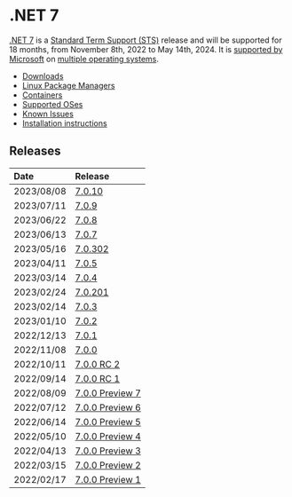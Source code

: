 # .NET 7

[.NET 7](https://devblogs.microsoft.com/dotnet/announcing-dotnet-7/) is a [Standard Term Support (STS)](../../release-policies.md) release and will be supported for 18 months, from November 8th, 2022 to May 14th, 2024. It is [supported by Microsoft](../../microsoft-support.md) on [multiple operating systems](supported-os.md).

- [Downloads](https://dotnet.microsoft.com/download/dotnet/7.0)
- [Linux Package Managers](https://learn.microsoft.com/dotnet/core/install/linux)
- [Containers](https://mcr.microsoft.com/catalog?search=dotnet/)
- [Supported OSes](supported-os.md)
- [Known Issues](known-issues.md)
- [Installation instructions](install.md)

## Releases

| Date | Release |
| :-- | :-- |
| 2023/08/08 | [7.0.10](https://github.com/dotnet/core/blob/main/release-notes/7.0/7.0.10/7.0.10.md) |
| 2023/07/11 | [7.0.9](https://github.com/dotnet/core/blob/main/release-notes/7.0/7.0.9/7.0.9.md) |
| 2023/06/22 | [7.0.8](https://github.com/dotnet/core/blob/main/release-notes/7.0/7.0.8/7.0.8.md) |
| 2023/06/13 | [7.0.7](https://github.com/dotnet/core/blob/main/release-notes/7.0/7.0.7/7.0.7.md) |
| 2023/05/16 | [7.0.302](https://github.com/dotnet/core/blob/main/release-notes/7.0/7.0.5/7.0.302.md) |
| 2023/04/11 | [7.0.5](https://github.com/dotnet/core/blob/main/release-notes/7.0/7.0.5/7.0.5.md) |
| 2023/03/14 | [7.0.4](https://github.com/dotnet/core/blob/main/release-notes/7.0/7.0.4/7.0.4.md) |
| 2023/02/24 | [7.0.201](https://github.com/dotnet/core/blob/main/release-notes/7.0/7.0.3/7.0.201.md) |
| 2023/02/14 | [7.0.3](https://github.com/dotnet/core/blob/main/release-notes/7.0/7.0.3/7.0.3.md) |
| 2023/01/10 | [7.0.2](https://github.com/dotnet/core/blob/main/release-notes/7.0/7.0.2/7.0.2.md) |
| 2022/12/13 | [7.0.1](https://github.com/dotnet/core/blob/main/release-notes/7.0/7.0.1/7.0.1.md) |
| 2022/11/08 | [7.0.0](https://github.com/dotnet/core/blob/main/release-notes/7.0/7.0.0/7.0.0.md) |
| 2022/10/11 | [7.0.0 RC 2](https://github.com/dotnet/core/blob/main/release-notes/7.0/preview/7.0.0-rc.2.md) |
| 2022/09/14 | [7.0.0 RC 1](https://github.com/dotnet/core/blob/main/release-notes/7.0/preview/7.0.0-rc.1.md) |
| 2022/08/09 | [7.0.0 Preview 7](https://github.com/dotnet/core/blob/main/release-notes/7.0/preview/7.0.0-preview.7.md) |
| 2022/07/12 | [7.0.0 Preview 6](https://github.com/dotnet/core/blob/main/release-notes/7.0/preview/7.0.0-preview.6.md) |
| 2022/06/14 | [7.0.0 Preview 5](https://github.com/dotnet/core/blob/main/release-notes/7.0/preview/7.0.0-preview.5.md) |
| 2022/05/10 | [7.0.0 Preview 4](https://github.com/dotnet/core/blob/main/release-notes/7.0/preview/7.0.0-preview.4.md) |
| 2022/04/13 | [7.0.0 Preview 3](https://github.com/dotnet/core/blob/main/release-notes/7.0/preview/7.0.0-preview.3.md) |
| 2022/03/15 | [7.0.0 Preview 2](https://github.com/dotnet/core/blob/main/release-notes/7.0/preview/7.0.0-preview.2.md) |
| 2022/02/17 | [7.0.0 Preview 1](https://github.com/dotnet/core/blob/main/release-notes/7.0/preview/7.0.0-preview.1.md) |
